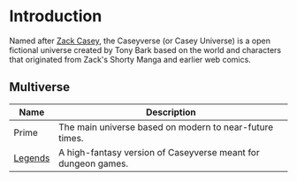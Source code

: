 # Introduction

Named after [Zack Casey](./characters/zackc.md), the Caseyverse (or Casey Universe) is a open fictional universe created by Tony Bark based on the world and characters that originated from Zack's Shorty Manga and earlier web comics.

## Multiverse

| Name                                       | Description                                                   |
| ------------------------------------------ | ------------------------------------------------------------- |
| Prime                                      | The main universe based on modern to near-future times.       |
| [Legends](https://legends.caseyverse.info) | A high-fantasy version of Caseyverse meant for dungeon games. |
